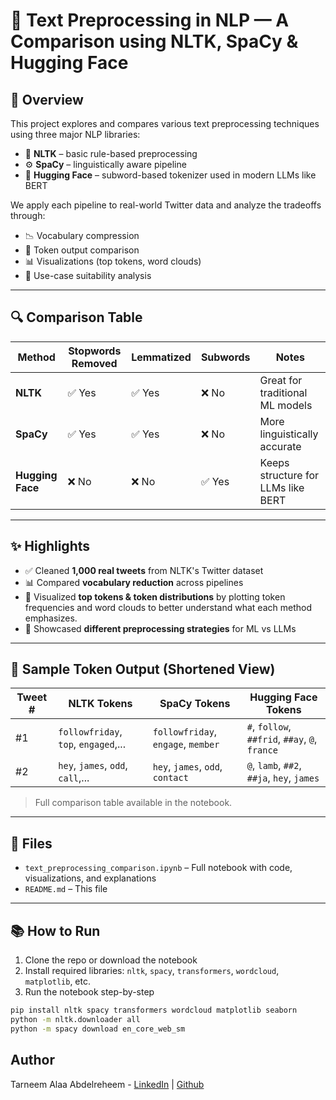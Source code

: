 # 🧠 Text Preprocessing in NLP — A Comparison using NLTK, SpaCy & Hugging Face

## 📌 Overview
This project explores and compares various text preprocessing techniques using three major NLP libraries:

- 🧰 **NLTK** – basic rule-based preprocessing  
- ⚙️ **SpaCy** – linguistically aware pipeline  
- 🤗 **Hugging Face** – subword-based tokenizer used in modern LLMs like BERT

We apply each pipeline to real-world Twitter data and analyze the tradeoffs through:

- 📉 Vocabulary compression  
- 🧪 Token output comparison  
- 📊 Visualizations (top tokens, word clouds)  
- 🎯 Use-case suitability analysis

---

## 🔍 Comparison Table

| Method           | Stopwords Removed | Lemmatized | Subwords | Notes                              |
|------------------|-------------------|------------|----------|------------------------------------|
| **NLTK**         | ✅ Yes            | ✅ Yes     | ❌ No    | Great for traditional ML models    |
| **SpaCy**        | ✅ Yes            | ✅ Yes     | ❌ No    | More linguistically accurate       |
| **Hugging Face** | ❌ No             | ❌ No      | ✅ Yes   | Keeps structure for LLMs like BERT |

---

## ✨ Highlights

- ✅ Cleaned **1,000 real tweets** from NLTK's Twitter dataset  
- 📊 Compared **vocabulary reduction** across pipelines  
- 🧾 Visualized **top tokens & token distributions** by plotting token frequencies and word clouds to better understand what each method emphasizes.
- 🧠 Showcased **different preprocessing strategies** for ML vs LLMs  

---

## 📌 Sample Token Output (Shortened View)

| Tweet # | NLTK Tokens                           | SpaCy Tokens                        | Hugging Face Tokens                            |
|--------|----------------------------------------|-------------------------------------|------------------------------------------------|
| #1     | `followfriday`, `top`, `engaged`,...   | `followfriday`, `engage`, `member` | `#`, `follow`, `##frid`, `##ay`, `@`, `france` |
| #2     | `hey`, `james`, `odd`, `call`,...      | `hey`, `james`, `odd`, `contact`   | `@`, `lamb`, `##2`, `##ja`, `hey`, `james`     |

> Full comparison table available in the notebook.

---

## 📁 Files

- `text_preprocessing_comparison.ipynb` – Full notebook with code, visualizations, and explanations  
- `README.md` – This file  

---

## 📚 How to Run

1. Clone the repo or download the notebook  
2. Install required libraries: `nltk`, `spacy`, `transformers`, `wordcloud`, `matplotlib`, etc.  
3. Run the notebook step-by-step

```bash
pip install nltk spacy transformers wordcloud matplotlib seaborn
python -m nltk.downloader all
python -m spacy download en_core_web_sm
```

## Author
Tarneem Alaa Abdelreheem - [LinkedIn](https://www.linkedin.com/in/tarneem-alaa-abdelreheem/) | [Github](https://github.com/TarneemAlaa1)